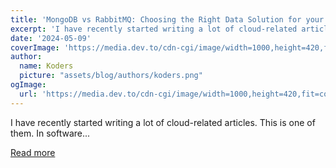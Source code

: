 ```yaml
---
title: 'MongoDB vs RabbitMQ: Choosing the Right Data Solution for your project'
excerpt: 'I have recently started writing a lot of cloud-related articles. This is one of them.   In software...'
date: '2024-05-09'
coverImage: 'https://media.dev.to/cdn-cgi/image/width=1000,height=420,fit=cover,gravity=auto,format=auto/https%3A%2F%2Fdev-to-uploads.s3.amazonaws.com%2Fuploads%2Farticles%2Fj4ju9v33gcya9w60ctng.png'
author:
  name: Koders
  picture: "assets/blog/authors/koders.png"
ogImage:
  url: 'https://media.dev.to/cdn-cgi/image/width=1000,height=420,fit=cover,gravity=auto,format=auto/https%3A%2F%2Fdev-to-uploads.s3.amazonaws.com%2Fuploads%2Farticles%2Fj4ju9v33gcya9w60ctng.png'
---
```


I have recently started writing a lot of cloud-related articles. This is one of them.   In software...

[Read more](https://dev.to/dumebii/mongodb-vs-rabbitmq-choosing-the-right-data-solution-for-your-project-2fjo)
